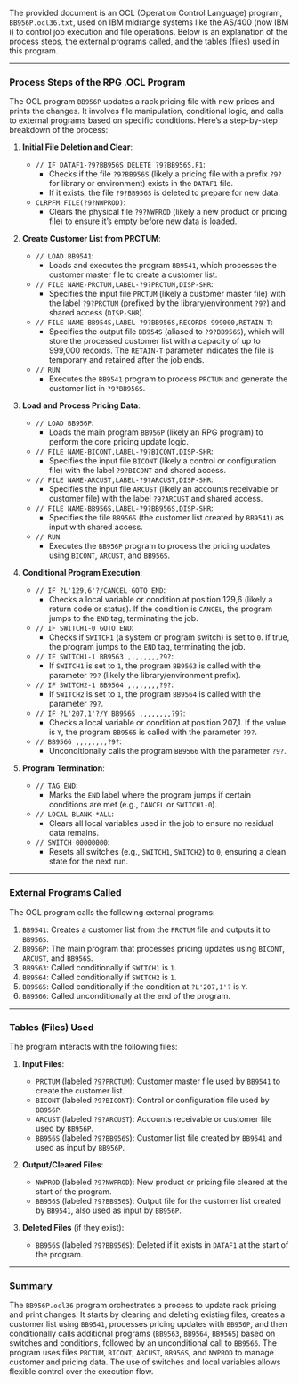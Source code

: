 The provided document is an OCL (Operation Control Language) program, `BB956P.ocl36.txt`, used on IBM midrange systems like the AS/400 (now IBM i) to control job execution and file operations. Below is an explanation of the process steps, the external programs called, and the tables (files) used in this program.

---

### **Process Steps of the RPG .OCL Program**

The OCL program `BB956P` updates a rack pricing file with new prices and prints the changes. It involves file manipulation, conditional logic, and calls to external programs based on specific conditions. Here’s a step-by-step breakdown of the process:

1. **Initial File Deletion and Clear**:
   - `// IF DATAF1-?9?BB956S DELETE ?9?BB956S,F1`:
     - Checks if the file `?9?BB956S` (likely a pricing file with a prefix `?9?` for library or environment) exists in the `DATAF1` file.
     - If it exists, the file `?9?BB956S` is deleted to prepare for new data.
   - `CLRPFM FILE(?9?NWPROD)`:
     - Clears the physical file `?9?NWPROD` (likely a new product or pricing file) to ensure it’s empty before new data is loaded.

2. **Create Customer List from PRCTUM**:
   - `// LOAD BB9541`:
     - Loads and executes the program `BB9541`, which processes the customer master file to create a customer list.
   - `// FILE NAME-PRCTUM,LABEL-?9?PRCTUM,DISP-SHR`:
     - Specifies the input file `PRCTUM` (likely a customer master file) with the label `?9?PRCTUM` (prefixed by the library/environment `?9?`) and shared access (`DISP-SHR`).
   - `// FILE NAME-BB954S,LABEL-?9?BB956S,RECORDS-999000,RETAIN-T`:
     - Specifies the output file `BB954S` (aliased to `?9?BB956S`), which will store the processed customer list with a capacity of up to 999,000 records. The `RETAIN-T` parameter indicates the file is temporary and retained after the job ends.
   - `// RUN`:
     - Executes the `BB9541` program to process `PRCTUM` and generate the customer list in `?9?BB956S`.

3. **Load and Process Pricing Data**:
   - `// LOAD BB956P`:
     - Loads the main program `BB956P` (likely an RPG program) to perform the core pricing update logic.
   - `// FILE NAME-BICONT,LABEL-?9?BICONT,DISP-SHR`:
     - Specifies the input file `BICONT` (likely a control or configuration file) with the label `?9?BICONT` and shared access.
   - `// FILE NAME-ARCUST,LABEL-?9?ARCUST,DISP-SHR`:
     - Specifies the input file `ARCUST` (likely an accounts receivable or customer file) with the label `?9?ARCUST` and shared access.
   - `// FILE NAME-BB956S,LABEL-?9?BB956S,DISP-SHR`:
     - Specifies the file `BB956S` (the customer list created by `BB9541`) as input with shared access.
   - `// RUN`:
     - Executes the `BB956P` program to process the pricing updates using `BICONT`, `ARCUST`, and `BB956S`.

4. **Conditional Program Execution**:
   - `// IF ?L'129,6'?/CANCEL GOTO END`:
     - Checks a local variable or condition at position 129,6 (likely a return code or status). If the condition is `CANCEL`, the program jumps to the `END` tag, terminating the job.
   - `// IF SWITCH1-0 GOTO END`:
     - Checks if `SWITCH1` (a system or program switch) is set to `0`. If true, the program jumps to the `END` tag, terminating the job.
   - `// IF SWITCH1-1 BB9563 ,,,,,,,,?9?`:
     - If `SWITCH1` is set to `1`, the program `BB9563` is called with the parameter `?9?` (likely the library/environment prefix).
   - `// IF SWITCH2-1 BB9564 ,,,,,,,,?9?`:
     - If `SWITCH2` is set to `1`, the program `BB9564` is called with the parameter `?9?`.
   - `// IF ?L'207,1'?/Y BB9565 ,,,,,,,,?9?`:
     - Checks a local variable or condition at position 207,1. If the value is `Y`, the program `BB9565` is called with the parameter `?9?`.
   - `// BB9566 ,,,,,,,,?9?`:
     - Unconditionally calls the program `BB9566` with the parameter `?9?`.

5. **Program Termination**:
   - `// TAG END`:
     - Marks the `END` label where the program jumps if certain conditions are met (e.g., `CANCEL` or `SWITCH1-0`).
   - `// LOCAL BLANK-*ALL`:
     - Clears all local variables used in the job to ensure no residual data remains.
   - `// SWITCH 00000000`:
     - Resets all switches (e.g., `SWITCH1`, `SWITCH2`) to `0`, ensuring a clean state for the next run.

---

### **External Programs Called**

The OCL program calls the following external programs:
1. `BB9541`: Creates a customer list from the `PRCTUM` file and outputs it to `BB956S`.
2. `BB956P`: The main program that processes pricing updates using `BICONT`, `ARCUST`, and `BB956S`.
3. `BB9563`: Called conditionally if `SWITCH1` is `1`.
4. `BB9564`: Called conditionally if `SWITCH2` is `1`.
5. `BB9565`: Called conditionally if the condition at `?L'207,1'?` is `Y`.
6. `BB9566`: Called unconditionally at the end of the program.

---

### **Tables (Files) Used**

The program interacts with the following files:
1. **Input Files**:
   - `PRCTUM` (labeled `?9?PRCTUM`): Customer master file used by `BB9541` to create the customer list.
   - `BICONT` (labeled `?9?BICONT`): Control or configuration file used by `BB956P`.
   - `ARCUST` (labeled `?9?ARCUST`): Accounts receivable or customer file used by `BB956P`.
   - `BB956S` (labeled `?9?BB956S`): Customer list file created by `BB9541` and used as input by `BB956P`.

2. **Output/Cleared Files**:
   - `NWPROD` (labeled `?9?NWPROD`): New product or pricing file cleared at the start of the program.
   - `BB956S` (labeled `?9?BB956S`): Output file for the customer list created by `BB9541`, also used as input by `BB956P`.

3. **Deleted Files** (if they exist):
   - `BB956S` (labeled `?9?BB956S`): Deleted if it exists in `DATAF1` at the start of the program.

---

### **Summary**

The `BB956P.ocl36` program orchestrates a process to update rack pricing and print changes. It starts by clearing and deleting existing files, creates a customer list using `BB9541`, processes pricing updates with `BB956P`, and then conditionally calls additional programs (`BB9563`, `BB9564`, `BB9565`) based on switches and conditions, followed by an unconditional call to `BB9566`. The program uses files `PRCTUM`, `BICONT`, `ARCUST`, `BB956S`, and `NWPROD` to manage customer and pricing data. The use of switches and local variables allows flexible control over the execution flow.